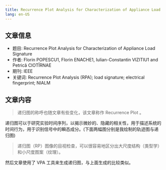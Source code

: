 ```yaml
---
title: Recurrence Plot Analysis for Characterization of Appliance Load Signature
lang: en-US
---
```


## 文章信息

- 题目: Recurrence Plot Analysis for Characterization of Appliance Load Signature
- 作者: Florin POPESCU1, Florin ENACHE1, Iulian-Constantin VIZITIU1 and Petrică CIOTÎRNAE
- 期刊: IEEE
- 关键词: Recurrence Plot Analysis (RPA); load signature; electrical fingerprint; NIALM

## 文章内容

> 递归图的称呼也随文章有些变化，该文章称作 Recurrence Plot 。

递归图可以于研究实验时间序列，以揭示微妙的、隐藏的相关性，用于描述系统的时间行为，用于识别信号中的瞬态成分。(下面两幅图分别是我绘制的轨迹图与递归图)

<template>
  <img :src="$withBase('/images/0429-vi-trace.png')" alt="叠加原理">
</template>

<template>
  <img :src="$withBase('/images/0429-vi-rp.png')" alt="叠加原理">
</template>

> 递归图（RP）图像的目视检查，可以很容易地区分出大尺度结构（类型学）和小尺度图案（纹理）。

然后文章使用了 VPA 工具来生成递归图，与上面生成的比较类似。

<template>
  <img :src="$withBase('/images/0429-vi-rparticle.png')" alt="叠加原理">
</template>
